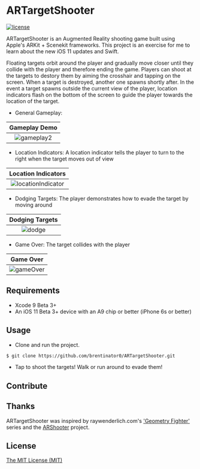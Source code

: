 # ARTargetShooter

[![license](https://img.shields.io/github/license/mashape/apistatus.svg)]()

ARTargetShooter is an Augmented Reality shooting game built using Apple's ARKit + Scenekit frameworks. This project is an exercise for me to learn about the new iOS 11 updates and Swift. 

Floating targets orbit around the player and gradually move closer until they collide with the player and therefore ending the game. Players can shoot at the targets to destory them by aiming the crosshair and tapping on the screen. When a target is destroyed, another one spawns shortly after. In the event a target spawns outside the current view of the player, location indicators flash on the bottom of the screen to guide the player towards the location of the target.

* General Gameplay:

Gameplay Demo              |
:-------------------------:|
![gameplay2](https://github.com/brentinator0/ARTargetShooter/blob/master/gameplay2.gif)  |  

* Location Indicators:  A location indicator tells the player to turn to the right when the target moves out of view

Location Indicators        |
:-------------------------:|
![locationIndicator](https://github.com/brentinator0/ARTargetShooter/blob/master/locationIndicator.gif)  |

* Dodging Targets: The player demonstrates how to evade the target by moving around

Dodging Targets       |
:-------------------------:|
![dodge](https://github.com/brentinator0/ARTargetShooter/blob/master/dodgingTargets.gif)  |

* Game Over: The target collides with the player

Game Over              |
:-------------------------:|
![gameOver](https://github.com/brentinator0/ARTargetShooter/blob/master/gameOver.gif)  |  

## Requirements

* Xcode 9 Beta 3+
* An iOS 11 Beta 3+ device with an A9 chip or better (iPhone 6s or better)

## Usage

* Clone and run the project. 

```bash
$ git clone https://github.com/brentinator0/ARTargetShooter.git
```

* Tap to shoot the targets! Walk or run around to evade them!

## Contribute

## Thanks

ARTargetShooter was inspired by raywenderlich.com's ['Geometry Fighter'](https://www.raywenderlich.com/128668/scene-kit-tutorial-with-swift-part-1) series and the [ARShooter](https://github.com/farice/ARShooter) project.

## License

[The MIT License (MIT)](https://github.com/brentinator0/ARTargetShooter/blob/master/LICENSE)
